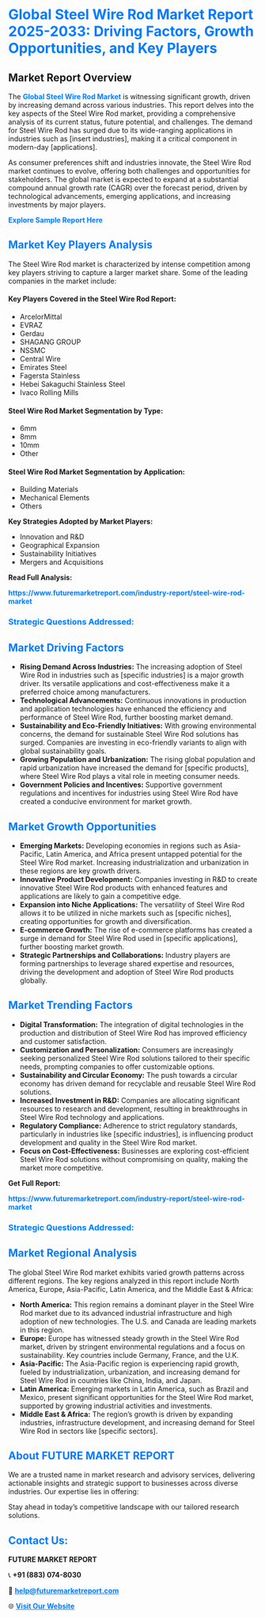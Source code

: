 <h1 style="color: #007BFF;">Global Steel Wire Rod Market Report 2025-2033: Driving Factors, Growth Opportunities, and Key Players</h1>

<section id="overview">
<h2>Market Report Overview</h2>
<p>The <a href="https://www.futuremarketreport.com/industry-report/steel-wire-rod-market" style="color: #007BFF; text-decoration: none;"><strong>Global Steel Wire Rod Market</strong></a> is witnessing significant growth, driven by increasing demand across various industries. This report delves into the key aspects of the Steel Wire Rod market, providing a comprehensive analysis of its current status, future potential, and challenges. The demand for Steel Wire Rod has surged due to its wide-ranging applications in industries such as [insert industries], making it a critical component in modern-day [applications].</p>
<p>As consumer preferences shift and industries innovate, the Steel Wire Rod market continues to evolve, offering both challenges and opportunities for stakeholders. The global market is expected to expand at a substantial compound annual growth rate (CAGR) over the forecast period, driven by technological advancements, emerging applications, and increasing investments by major players.</p>
</section>

<section id="overview">
<p><a href="https://www.futuremarketreport.com/request-sample/reportId=85629" style="color: #007BFF; text-decoration: none;"><strong>Explore Sample Report Here</strong></a></p>
</section>

<section id="key-players">
<h2 style="color: #007BFF;">Market Key Players Analysis</h2>
<p>The Steel Wire Rod market is characterized by intense competition among key players striving to capture a larger market share. Some of the leading companies in the market include:</p>
<h4>Key Players Covered in the Steel Wire Rod Report:</h4>
<ul><li>ArcelorMittal</li><li>EVRAZ</li><li>Gerdau</li><li>SHAGANG GROUP</li><li>NSSMC</li><li>Central Wire</li><li>Emirates Steel</li><li>Fagersta Stainless</li><li>Hebei Sakaguchi Stainless Steel</li><li>Ivaco Rolling Mills</li></ul>
<h4>Steel Wire Rod Market Segmentation by Type:</h4>
<ul><li>6mm</li><li>8mm</li><li>10mm</li><li>Other</li></ul>

<h4>Steel Wire Rod Market Segmentation by Application:</h4>
<ul><li>Building Materials</li><li>Mechanical Elements</li><li>Others</li></ul>
<p><strong>Key Strategies Adopted by Market Players:</strong></p>
<ul>
<li>Innovation and R&D</li>
<li>Geographical Expansion</li>
<li>Sustainability Initiatives</li>
<li>Mergers and Acquisitions</li>
</ul>
</section>

<section>
<p><strong>Read Full Analysis: </strong></p><a href="https://www.futuremarketreport.com/industry-report/steel-wire-rod-market" style="color: #007BFF; text-decoration: none;"><strong>https://www.futuremarketreport.com/industry-report/steel-wire-rod-market</strong></a>
<h3 style="color: #007BFF;">Strategic Questions Addressed:</h3>
</section>

<section id="driving-factors">
<h2 style="color: #007BFF;">Market Driving Factors</h2>
<ul>
<li><strong>Rising Demand Across Industries:</strong> The increasing adoption of Steel Wire Rod in industries such as [specific industries] is a major growth driver. Its versatile applications and cost-effectiveness make it a preferred choice among manufacturers.</li>
<li><strong>Technological Advancements:</strong> Continuous innovations in production and application technologies have enhanced the efficiency and performance of Steel Wire Rod, further boosting market demand.</li>
<li><strong>Sustainability and Eco-Friendly Initiatives:</strong> With growing environmental concerns, the demand for sustainable Steel Wire Rod solutions has surged. Companies are investing in eco-friendly variants to align with global sustainability goals.</li>
<li><strong>Growing Population and Urbanization:</strong> The rising global population and rapid urbanization have increased the demand for [specific products], where Steel Wire Rod plays a vital role in meeting consumer needs.</li>
<li><strong>Government Policies and Incentives:</strong> Supportive government regulations and incentives for industries using Steel Wire Rod have created a conducive environment for market growth.</li>
</ul>
</section>

<section id="growth-opportunities">
<h2 style="color: #007BFF;">Market Growth Opportunities</h2>
<ul>
<li><strong>Emerging Markets:</strong> Developing economies in regions such as Asia-Pacific, Latin America, and Africa present untapped potential for the Steel Wire Rod market. Increasing industrialization and urbanization in these regions are key growth drivers.</li>
<li><strong>Innovative Product Development:</strong> Companies investing in R&D to create innovative Steel Wire Rod products with enhanced features and applications are likely to gain a competitive edge.</li>
<li><strong>Expansion into Niche Applications:</strong> The versatility of Steel Wire Rod allows it to be utilized in niche markets such as [specific niches], creating opportunities for growth and diversification.</li>
<li><strong>E-commerce Growth:</strong> The rise of e-commerce platforms has created a surge in demand for Steel Wire Rod used in [specific applications], further boosting market growth.</li>
<li><strong>Strategic Partnerships and Collaborations:</strong> Industry players are forming partnerships to leverage shared expertise and resources, driving the development and adoption of Steel Wire Rod products globally.</li>
</ul>
</section>

<section id="trending-factors">
<h2 style="color: #007BFF;">Market Trending Factors</h2>
<ul>
<li><strong>Digital Transformation:</strong> The integration of digital technologies in the production and distribution of Steel Wire Rod has improved efficiency and customer satisfaction.</li>
<li><strong>Customization and Personalization:</strong> Consumers are increasingly seeking personalized Steel Wire Rod solutions tailored to their specific needs, prompting companies to offer customizable options.</li>
<li><strong>Sustainability and Circular Economy:</strong> The push towards a circular economy has driven demand for recyclable and reusable Steel Wire Rod solutions.</li>
<li><strong>Increased Investment in R&D:</strong> Companies are allocating significant resources to research and development, resulting in breakthroughs in Steel Wire Rod technology and applications.</li>
<li><strong>Regulatory Compliance:</strong> Adherence to strict regulatory standards, particularly in industries like [specific industries], is influencing product development and quality in the Steel Wire Rod market.</li>
<li><strong>Focus on Cost-Effectiveness:</strong> Businesses are exploring cost-efficient Steel Wire Rod solutions without compromising on quality, making the market more competitive.</li>
</ul>
</section>

<section>
<p><strong>Get Full Report: </strong></p><a href="https://www.futuremarketreport.com/industry-report/steel-wire-rod-market" style="color: #007BFF; text-decoration: none;"><strong>https://www.futuremarketreport.com/industry-report/steel-wire-rod-market</strong></a>
<h3 style="color: #007BFF;">Strategic Questions Addressed:</h3>
</section>


<section id="regional-analysis">
<h2 style="color: #007BFF;">Market Regional Analysis</h2>
<p>The global Steel Wire Rod market exhibits varied growth patterns across different regions. The key regions analyzed in this report include North America, Europe, Asia-Pacific, Latin America, and the Middle East & Africa:</p>
<ul>
<li><strong>North America:</strong> This region remains a dominant player in the Steel Wire Rod market due to its advanced industrial infrastructure and high adoption of new technologies. The U.S. and Canada are leading markets in this region.</li>
<li><strong>Europe:</strong> Europe has witnessed steady growth in the Steel Wire Rod market, driven by stringent environmental regulations and a focus on sustainability. Key countries include Germany, France, and the U.K.</li>
<li><strong>Asia-Pacific:</strong> The Asia-Pacific region is experiencing rapid growth, fueled by industrialization, urbanization, and increasing demand for Steel Wire Rod in countries like China, India, and Japan.</li>
<li><strong>Latin America:</strong> Emerging markets in Latin America, such as Brazil and Mexico, present significant opportunities for the Steel Wire Rod market, supported by growing industrial activities and investments.</li>
<li><strong>Middle East & Africa:</strong> The region’s growth is driven by expanding industries, infrastructure development, and increasing demand for Steel Wire Rod in sectors like [specific sectors].</li>
</ul>
</section>

<footer>
<h2 style="color: #007BFF;">About FUTURE MARKET REPORT</h2>
<p>We are a trusted name in market research and advisory services, delivering actionable insights and strategic support to businesses across diverse industries. Our expertise lies in offering:</p>

<p>Stay ahead in today’s competitive landscape with our tailored research solutions.</p>

<h2 style="color: #007BFF;">Contact Us:</h2>
<p><strong>FUTURE MARKET REPORT</strong></p>
<p>📞 <strong>+91 (883) 074-8030</strong></p>
<p>📧 <strong><a href="mailto:help@futuremarketreport.com" style="color: #007BFF;">help@futuremarketreport.com</a></strong></p>
<p>🌐 <strong><a href="https://www.futuremarketreport.com/" style="color: #007BFF;">Visit Our Website</a></strong></p>
</footer>